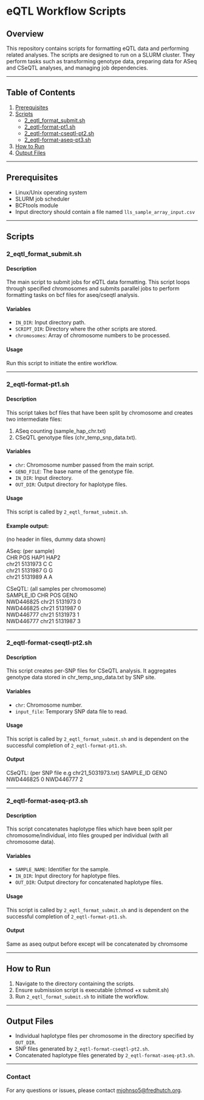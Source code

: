 # eQTL Workflow Scripts

## Overview

This repository contains scripts for formatting eQTL data and performing related analyses. The scripts are designed to run on a SLURM cluster. They perform tasks such as transforming genotype data, preparing data for ASeq and CSeQTL analyses, and managing job dependencies.

---

## Table of Contents

1. [Prerequisites](#prerequisites)
2. [Scripts](#scripts)
    - [2_eqtl_format_submit.sh](#2_eqtl_format_submitsh)
    - [2_eqtl-format-pt1.sh](#2_eqtl-format-pt1sh)
    - [2_eqtl-format-cseqtl-pt2.sh](#2_eqtl-format-cseqtl-pt2sh)
    - [2_eqtl-format-aseq-pt3.sh](#2_eqtl-format-aseq-pt3sh)
3. [How to Run](#how-to-run)
4. [Output Files](#output-files)

---

## Prerequisites

- Linux/Unix operating system
- SLURM job scheduler
- BCFtools module
- Input directory should contain a file named `lls_sample_array_input.csv`
  
---

## Scripts

### 2_eqtl_format_submit.sh

#### Description
The main script to submit jobs for eQTL data formatting. This script loops through specified chromosomes and submits parallel jobs to perform formatting tasks on bcf files for aseq/cseqtl analysis.

#### Variables
- `IN_DIR`: Input directory path.
- `SCRIPT_DIR`: Directory where the other scripts are stored.
- `chromosomes`: Array of chromosome numbers to be processed.

#### Usage
Run this script to initiate the entire workflow.

---

### 2_eqtl-format-pt1.sh

#### Description
This script takes bcf files that have been split by chromosome and creates two intermediate files:
1) ASeq counting (sample_hap_chr.txt)
2) CSeQTL genotype files (chr_temp_snp_data.txt).

#### Variables
- `chr`: Chromosome number passed from the main script.
- `GENO_FILE`: The base name of the genotype file.
- `IN_DIR`: Input directory.
- `OUT_DIR`: Output directory for haplotype files.

#### Usage
This script is called by `2_eqtl_format_submit.sh`.

#### Example output: 
(no header in files, dummy data shown)  

ASeq: (per sample)  
CHR    POS     HAP1  HAP2  
chr21  5131973  C    C  
chr21  5131987  G    G  
chr21  5131989  A    A  


CSeQTL: (all samples per chromosome)    
SAMPLE_ID CHR    POS    GENO  
NWD446825 chr21 5131973 0  
NWD446825 chr21 5131987 0  
NWD446777 chr21 5131973 1  
NWD446777 chr21 5131987 3  

---

### 2_eqtl-format-cseqtl-pt2.sh

#### Description
This script creates per-SNP files for CSeQTL analysis. It aggregates genotype data stored in chr_temp_snp_data.txt by SNP site.

#### Variables
- `chr`: Chromosome number.
- `input_file`: Temporary SNP data file to read.

#### Usage
This script is called by `2_eqtl_format_submit.sh` and is dependent on the successful completion of `2_eqtl-format-pt1.sh`.

#### Output

CSeQTL: (per SNP file e.g chr21_5031973.txt)
SAMPLE_ID GENO
NWD446825 0
NWD446777 2

---

### 2_eqtl-format-aseq-pt3.sh

#### Description
This script concatenates haplotype files which have been split per chromosome/individual, into files grouped per individual (with all chromosome data).

#### Variables
- `SAMPLE_NAME`: Identifier for the sample.
- `IN_DIR`: Input directory for haplotype files.
- `OUT_DIR`: Output directory for concatenated haplotype files.

#### Usage
This script is called by `2_eqtl_format_submit.sh` and is dependent on the successful completion of `2_eqtl-format-pt1.sh`.

#### Output
Same as aseq output before except will be concatenated by chromsome

---

## How to Run

1. Navigate to the directory containing the scripts.
2. Ensure submission script is executable (chmod +x submit.sh)
3. Run `2_eqtl_format_submit.sh` to initiate the workflow.

---

## Output Files

- Individual haplotype files per chromosome in the directory specified by `OUT_DIR`.
- SNP files generated by `2_eqtl-format-cseqtl-pt2.sh`.
- Concatenated haplotype files generated by `2_eqtl-format-aseq-pt3.sh`.

---
### Contact

For any questions or issues, please contact mjohnso5@fredhutch.org.
